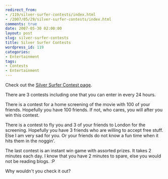 ```yaml
---
redirect_from:
- /119/silver-surfer-contests/index.html
- /2007/05/29/silver-surfer-contests/index.html
comments: true
date: 2007-05-30 02:00:00
layout: post
slug: silver-surfer-contests
title: Silver Surfer Contests
wordpress_id: 119
categories:
- Entertainment
tags:
- Contests
- Entertainment
---
```


Check out the [Silver Surfer Contest page](http://www.riseofthesilversurfer.com/searchforsilver/).

There are 3 contests including one that you can enter in every 24 hours.  

There is a contest for a home screening of the movie with 100 of your friends.  Hopefully you have 100 friends.  If not, who cares, you will after you win this contest.

There is a contest to fly you and 3 of your friends to London for the screening.  Hopefully you have 3 friends who are willing to accept free stuff.  Else I am very sad for you.  Or your friends do not know a fun time when it hits them in the noggin'.

The last contest is an instant win game with assorted prizes.  It takes 2 minutes each day.  I know that you have 2 minutes to spare, else you would not be reading blogs.  :P

Why wouldn't you check it out?
